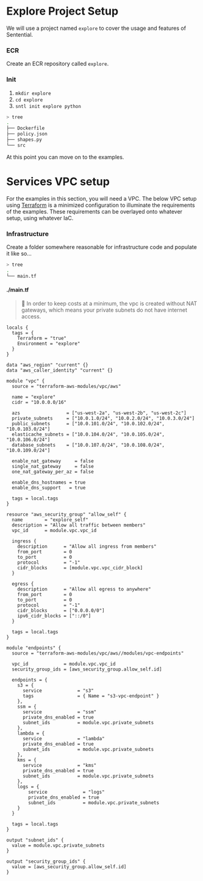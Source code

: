 # Explore Project Setup
We will use a project named `explore` to cover the usage and features of Sentential.

### ECR
Create an ECR repository called `explore`. 

### Init
1. `mkdir explore`
1. `cd explore`
1. `sntl init explore python`

```bash
> tree
.
├── Dockerfile
├── policy.json
├── shapes.py
└── src
```

At this point you can move on to the examples.

# Services VPC setup

For the examples in this section, you will need a VPC. The below VPC setup using [Terraform](https://www.terraform.io/) is a minimized configuration to illuminate the requirements of the examples. These requirements can be overlayed onto whatever setup, using whatever IaC.

### Infrastructure

Create a folder somewhere reasonable for infrastructure code and populate it like so...

```bash
> tree
.
└── main.tf
```

<!-- tabs:start -->

#### **./main.tf**

> :money_with_wings: In order to keep costs at a minimum, the vpc is created without NAT gateways, which means your private subnets do not have internet access.

```hcl
locals {
  tags = {
    Terraform = "true"
    Environment = "explore"
  }
}

data "aws_region" "current" {}
data "aws_caller_identity" "current" {}

module "vpc" {
  source = "terraform-aws-modules/vpc/aws"

  name = "explore"
  cidr = "10.0.0.0/16"

  azs                 = ["us-west-2a", "us-west-2b", "us-west-2c"]
  private_subnets     = ["10.0.1.0/24", "10.0.2.0/24", "10.0.3.0/24"]
  public_subnets      = ["10.0.101.0/24", "10.0.102.0/24", "10.0.103.0/24"]
  elasticache_subnets = ["10.0.104.0/24", "10.0.105.0/24", "10.0.106.0/24"]
  database_subnets    = ["10.0.107.0/24", "10.0.108.0/24", "10.0.109.0/24"]
  
  enable_nat_gateway     = false
  single_nat_gateway     = false
  one_nat_gateway_per_az = false

  enable_dns_hostnames = true
  enable_dns_support   = true

  tags = local.tags
}

resource "aws_security_group" "allow_self" {
  name        = "explore_self"
  description = "Allow all traffic between members"
  vpc_id      = module.vpc.vpc_id

  ingress {
    description      = "Allow all ingress from members"
    from_port        = 0
    to_port          = 0
    protocol         = "-1"
    cidr_blocks      = [module.vpc.vpc_cidr_block]
  }

  egress {
    description      = "Allow all egress to anywhere"
    from_port        = 0
    to_port          = 0
    protocol         = "-1"
    cidr_blocks      = ["0.0.0.0/0"]
    ipv6_cidr_blocks = ["::/0"]
  }

  tags = local.tags
}

module "endpoints" {
  source = "terraform-aws-modules/vpc/aws//modules/vpc-endpoints"

  vpc_id             = module.vpc.vpc_id
  security_group_ids = [aws_security_group.allow_self.id]

  endpoints = {
    s3 = {
      service             = "s3"
      tags                = { Name = "s3-vpc-endpoint" }
    },
    ssm = {
      service             = "ssm"
      private_dns_enabled = true
      subnet_ids          = module.vpc.private_subnets
    },
    lambda = {
      service             = "lambda"
      private_dns_enabled = true
      subnet_ids          = module.vpc.private_subnets
    },
    kms = {
      service             = "kms"
      private_dns_enabled = true
      subnet_ids          = module.vpc.private_subnets
    },
    logs = {
        service             = "logs"
        private_dns_enabled = true
        subnet_ids          = module.vpc.private_subnets
    }
  }

  tags = local.tags
}

output "subnet_ids" {
  value = module.vpc.private_subnets
}

output "security_group_ids" {
  value = [aws_security_group.allow_self.id]
}
```

<!-- tabs:end -->
